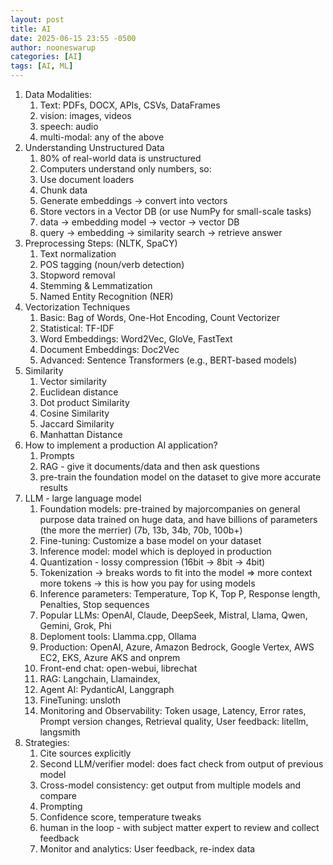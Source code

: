 ```yaml
---
layout: post
title: AI
date: 2025-06-15 23:55 -0500
author: nooneswarup
categories: [AI]
tags: [AI, ML]  
---
```


1. Data Modalities:
	1. Text: PDFs, DOCX, APIs, CSVs, DataFrames
	2. vision: images, videos
	3. speech: audio
	4. multi-modal: any of the above
2. Understanding Unstructured Data
	1. 80% of real-world data is unstructured
	2. Computers understand only numbers, so:
	3. Use document loaders
	4. Chunk data
	5. Generate embeddings → convert into vectors
	6. Store vectors in a Vector DB (or use NumPy for small-scale tasks)
	7. data → embedding model → vector → vector DB
	8. query → embedding → similarity search → retrieve answer
3. Preprocessing Steps: (NLTK, SpaCY)
	1. Text normalization
	2. POS tagging (noun/verb detection)
	3. Stopword removal
	4. Stemming & Lemmatization
	5. Named Entity Recognition (NER)
4. Vectorization Techniques
	1. Basic: Bag of Words, One-Hot Encoding, Count Vectorizer
	2. Statistical: TF-IDF
	3. Word Embeddings: Word2Vec, GloVe, FastText
	4. Document Embeddings: Doc2Vec
	5. Advanced: Sentence Transformers (e.g., BERT-based models)
5. Similarity
	1. Vector similarity
	2. Euclidean distance
	3. Dot product Similarity
	4. Cosine Similarity
	5. Jaccard Similarity
	6. Manhattan Distance
6. How to implement a production AI application?
	1. Prompts
	2. RAG - give it documents/data and then ask questions
	3. pre-train the foundation model on the dataset to give more accurate results
7. LLM - large language model
	1. Foundation models: pre-trained by majorcompanies on general purpose data trained on huge data, and have billions of parameters (the more the merrier) (7b, 13b, 34b, 70b, 100b+)
	2. Fine-tuning: Customize a base model on your dataset
	3. Inference model: model which is deployed in production
	4. Quantization - lossy compression (16bit -> 8bit -> 4bit)
	5. Tokenization -> breaks words to fit into the model => more context more tokens -> this is how you pay for using models
	6. Inference parameters: Temperature, Top K, Top P, Response length, Penalties, Stop sequences
	7. Popular LLMs: OpenAI, Claude, DeepSeek, Mistral, Llama, Qwen, Gemini, Grok, Phi
	8. Deploment tools: Llamma.cpp, Ollama
	9. Production: OpenAI, Azure, Amazon Bedrock, Google Vertex, AWS EC2, EKS, Azure AKS and onprem
	10. Front-end chat: open-webui, librechat
	11. RAG: Langchain, Llamaindex, 
	12. Agent AI: PydanticAI, Langgraph
	13. FineTuning: unsloth 
	14. Monitoring and Observability: Token usage, Latency, Error rates, Prompt version changes, Retrieval quality, User feedback: litellm, langsmith
8. Strategies: 
	1. Cite sources explicitly 
	2. Second LLM/verifier model: does fact check from output of previous model
	3. Cross-model consistency: get output from multiple models and compare
	4. Prompting
	5. Confidence score, temperature tweaks
	6. human in the loop - with subject matter expert to review and collect feedback
	7. Monitor and analytics: User feedback, re-index data 